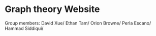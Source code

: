 # Graph theory Website

Group members:
David Xue/
Ethan Tam/
Orion Browne/
Perla Escano/
Hammad Siddiqui/